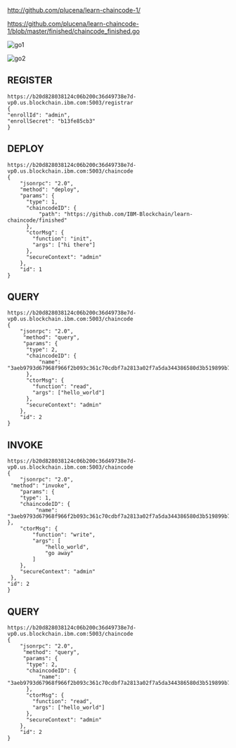 http://github.com/plucena/learn-chaincode-1/

https://github.com/plucena/learn-chaincode-1/blob/master/finished/chaincode_finished.go

![go1](https://github.com/plucena/smartcontracts/blob/master/labs/lab06/img/img1.png)

![go2](https://github.com/plucena/smartcontracts/blob/master/labs/lab06/img/img2.png)


REGISTER
--------
	https://b20d828038124c06b200c36d49738e7d-vp0.us.blockchain.ibm.com:5003/registrar
	{
  	"enrollId": "admin",
  	"enrollSecret": "b13fe85cb3"
	}


DEPLOY
------
 	https://b20d828038124c06b200c36d49738e7d-vp0.us.blockchain.ibm.com:5003/chaincode
	{
      	"jsonrpc": "2.0",
      	"method": "deploy",
      	"params": {
          "type": 1,
          "chaincodeID": {
              "path": "https://github.com/IBM-Blockchain/learn-chaincode/finished"
          },
          "ctorMsg": {
            "function": "init",
      		"args": ["hi there"]
          },
          "secureContext": "admin"
      	},
      	"id": 1
  	}


QUERY
------
	https://b20d828038124c06b200c36d49738e7d-vp0.us.blockchain.ibm.com:5003/chaincode
	{
      	"jsonrpc": "2.0",
     	 "method": "query",
     	 "params": {
          "type": 2,
          "chaincodeID": {
              "name": "3aeb9793d67968f966f2b093c361c70cdbf7a2813a02f7a5da344386580d3b519899b73003b335c587e3d016d44b54eb7d8030bddddbc3e9abf05db81c20eaef"
          },
          "ctorMsg": {
			"function": "read",
      		"args": ["hello_world"]
      	  },
          "secureContext": "admin"
       	},
      	"id": 2
  	}
  
  
INVOKE
------
	https://b20d828038124c06b200c36d49738e7d-vp0.us.blockchain.ibm.com:5003/chaincode
	{
    	"jsonrpc": "2.0",
   	 "method": "invoke",
    	"params": {
        "type": 1,
        "chaincodeID": {
 			 "name": "3aeb9793d67968f966f2b093c361c70cdbf7a2813a02f7a5da344386580d3b519899b73003b335c587e3d016d44b54eb7d8030bddddbc3e9abf05db81c20eaef"        },
        "ctorMsg": {
            "function": "write",
            "args": [
                "hello_world",
                "go away"
            ]
        },
        "secureContext": "admin"
   	 },
	"id": 2
  	}




QUERY
------
	https://b20d828038124c06b200c36d49738e7d-vp0.us.blockchain.ibm.com:5003/chaincode
	{
      	"jsonrpc": "2.0",
     	 "method": "query",
     	 "params": {
          "type": 2,
          "chaincodeID": {
              "name": "3aeb9793d67968f966f2b093c361c70cdbf7a2813a02f7a5da344386580d3b519899b73003b335c587e3d016d44b54eb7d8030bddddbc3e9abf05db81c20eaef"
          },
          "ctorMsg": {
			"function": "read",
      		"args": ["hello_world"]
      	  },
          "secureContext": "admin"
       	},
      	"id": 2
  	}
  
